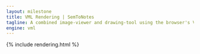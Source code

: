 ```yaml
---
layout: milestone
title: VML Rendering | SemToNotes
tagline: A combined image-viewer and drawing-tool using the browser's VML rendering engine.
engine: vml
---
```


{% include rendering.html %}
